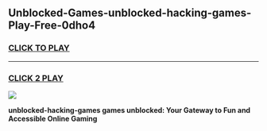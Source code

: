 
## Unblocked-Games-unblocked-hacking-games-Play-Free-0dho4
<h3>
<a href="https://premium76.site?title=unblocked-hacking-games&ref=17A">CLICK TO PLAY</a></h3>
<hr>

<h3>
<a href="https://premium76.site?title=unblocked-hacking-games&ref=17A">CLICK 2 PLAY</a>
  
</h3>

<a href="https://premium76.site?title=unblocked-hacking-games&ref=17A"><img src="https://clearcache.store/games.png"></a>


**unblocked-hacking-games games unblocked: Your Gateway to Fun and Accessible Online Gaming**
